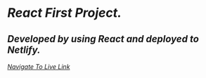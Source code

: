 # _React First Project._

## *Developed by using React and deployed to Netlify.*

 *[Navigate To Live Link](https://first-react-project-3213.netlify.app/)*
